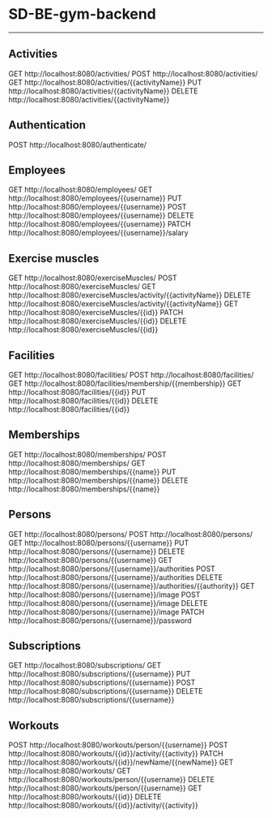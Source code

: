 # SD-BE-gym-backend
---
## Activities
GET http://localhost:8080/activities/
POST http://localhost:8080/activities/
GET http://localhost:8080/activities/{{activityName}}
PUT http://localhost:8080/activities/{{activityName}}
DELETE http://localhost:8080/activities/{{activityName}}

## Authentication
POST http://localhost:8080/authenticate/

## Employees
GET http://localhost:8080/employees/
GET http://localhost:8080/employees/{{username}}
PUT http://localhost:8080/employees/{{username}}
POST http://localhost:8080/employees/{{username}}
DELETE http://localhost:8080/employees/{{username}}
PATCH http://localhost:8080/employees/{{username}}/salary

## Exercise muscles
GET http://localhost:8080/exerciseMuscles/
POST http://localhost:8080/exerciseMuscles/
GET http://localhost:8080/exerciseMuscles/activity/{{activityName}}
DELETE http://localhost:8080/exerciseMuscles/activity/{{activityName}}
GET http://localhost:8080/exerciseMuscles/{{id}}
PATCH http://localhost:8080/exerciseMuscles/{{id}}
DELETE http://localhost:8080/exerciseMuscles/{{id}}

## Facilities
GET http://localhost:8080/facilities/
POST http://localhost:8080/facilities/
GET http://localhost:8080/facilities/membership/{{membership}}
GET http://localhost:8080/facilities/{{id}}
PUT http://localhost:8080/facilities/{{id}}
DELETE http://localhost:8080/facilities/{{id}}

## Memberships
GET http://localhost:8080/memberships/
POST http://localhost:8080/memberships/
GET http://localhost:8080/memberships/{{name}}
PUT http://localhost:8080/memberships/{{name}}
DELETE http://localhost:8080/memberships/{{name}}

## Persons
GET http://localhost:8080/persons/
POST http://localhost:8080/persons/
GET http://localhost:8080/persons/{{username}}
PUT http://localhost:8080/persons/{{username}}
DELETE http://localhost:8080/persons/{{username}}
GET http://localhost:8080/persons/{{username}}/authorities
POST http://localhost:8080/persons/{{username}}/authorities
DELETE http://localhost:8080/persons/{{username}}/authorities/{{authority}}
GET http://localhost:8080/persons/{{username}}/image
POST http://localhost:8080/persons/{{username}}/image
DELETE http://localhost:8080/persons/{{username}}/image
PATCH http://localhost:8080/persons/{{username}}/password

## Subscriptions
GET http://localhost:8080/subscriptions/
GET http://localhost:8080/subscriptions/{{username}}
PUT http://localhost:8080/subscriptions/{{username}}
POST http://localhost:8080/subscriptions/{{username}}
DELETE http://localhost:8080/subscriptions/{{username}}

## Workouts
POST http://localhost:8080/workouts/person/{{username}}
POST http://localhost:8080/workouts/{{id}}/activity/{{activity}}
PATCH http://localhost:8080/workouts/{{id}}/newName/{{newName}}
GET http://localhost:8080/workouts/
GET http://localhost:8080/workouts/person/{{username}}
DELETE http://localhost:8080/workouts/person/{{username}}
GET http://localhost:8080/workouts/{{id}}
DELETE http://localhost:8080/workouts/{{id}}/activity/{{activity}}

